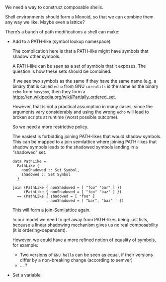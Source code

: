 We need a way to construct composable shells.

Shell environments should form a Monoid, so that we can combine them any way we like. Maybe even a lattice?

There’s a bunch of path modifications a shell can make:

* Add to a PATH-like (symbol lookup namespace)

  The complication here is that a PATH-like might have symbols that shadow other symbols.
  
  A PATH-like can be seen as a set of symbols that it exposes. The question is how these sets should be combined.
  
  If we see two symbols as the same if they have the same name (e.g. a binary that is called `echo` from GNU `coreutils` is the same as the binary `echo` from `busybox`, then they form a https://en.wikipedia.org/wiki/Partially_ordered_set.
  
  However, that is not a practical assumption in many cases, since the arguments vary considerably and using the wrong `echo` will lead to broken scripts at runtime (worst possible outcome).
  
  So we need a more restrictive policy.
  
  The easiest is forbidding joining PATH-likes that would shadow symbols. This can be mapped to a join semilattice where joining PATH-likes that shadow symbols leads to the shadowed symbols landing in a “shadowed” set.
  
  ```
  data PathLike =
    PathLike {
      nonShadowed :: Set Symbol,
      shadowed :: Set Symbol
    }
  ```
  
  ```
  join (PathLike { nonShadowed = [ "foo" "bar" ] })
       (PathLike { nonShadowed = [ "foo" "baz" ] })
    == (PathLike { shadowed = [ "foo" ]
                 , nonShadowed = [ "bar", "baz" ] })
  ```
  
  This will form a join-Semilattice again.
  
  In our model we need to get away from PATH-likes being just lists, because a linear shadowing mechanism gives us no real composability (it is ordering-dependent).
  
  However, we could have a more refined notion of equality of symbols, for example:
  
  * Two versions of `GNU hello` can be seen as equal, if their versions differ by a non-breaking change (according to semver)
  * … ?
  
* Set a variable
